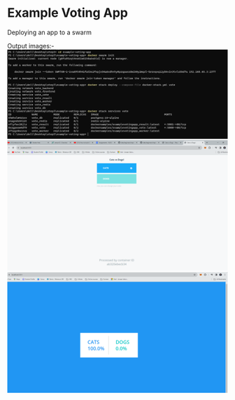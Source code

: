 # Example Voting App
Deploying an app to a swarm 

Output images:-
<code><img src="1.png"></code>
<code><img src="2.png"></code>
<code><img src="3.png"></code>

